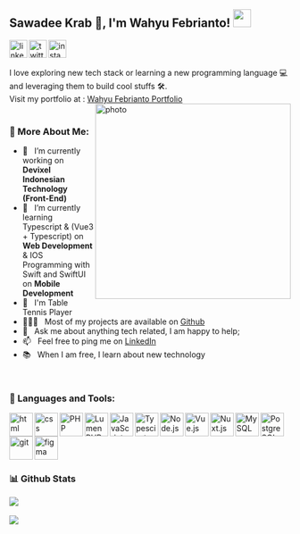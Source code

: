 ## Sawadee Krab 🙏, I'm Wahyu Febrianto! <img src="https://image.flaticon.com/icons/png/512/2151/2151329.png" width="32px"/>
<a href='https://www.linkedin.com/in/wahyufebrianto/'>
  <img align='left' alt="linkedin" src="https://image.flaticon.com/icons/png/512/1409/1409945.png" height='32px'/>
</a>
<a href='https://twitter.com/codingjune'>
  <img align='left' alt="twitter" src="https://image.flaticon.com/icons/png/512/1409/1409937.png" height='32px'/>
</a>
<a href='https://www.instagram.com/lexbrian_/'>
  <img alt="instagram" src="https://image.flaticon.com/icons/png/512/1409/1409946.png" height='32px'/>
</a>
<!-- <div>
  ***Icons made by <a href="https://www.freepik.com" title="Freepik">Freepik</a> from <a href="https://www.flaticon.com/" title="Flaticon">www.flaticon.com</a>***
</div> -->
<br>
<br>
I love exploring new tech stack or learning a new programming language 💻 and leveraging them to build cool stuffs 🛠️. 
<br>
Visit my portfolio at : <a href="https://wahyufebrianto.vercel.app/" target="_blank">Wahyu Febrianto Portfolio</a>
<br>

<img align="right" alt="photo" src="https://wahyufebrianto.vercel.app/_nuxt/img/photo.09824ed.png" height="350px"/>

<br>
  
### 🧐 More About Me:

- 🔭 &nbsp; I’m currently working on **Devixel Indonesian Technology (Front-End)**
- 🌱 &nbsp; I’m currently learning Typescript & (Vue3 + Typescript) on **Web Development** & IOS Programming with Swift and SwiftUI on **Mobile Development**
- 🏓 &nbsp; I'm Table Tennis Player 
- 👨🏻‍💻 &nbsp; Most of my projects are available on [Github](https://github.com/wahyufeb?tab=repositories)
- 💬 &nbsp; Ask me about anything tech related, I am happy to help;
- 📫 &nbsp; Feel free to ping me on [LinkedIn](https://www.linkedin.com/in/wahyufebrianto/)
- 📚 &nbsp; When I am free, I learn about new technology

<br>

### 🔨 Languages and Tools:
  <img align="left" src="https://image.flaticon.com/icons/png/512/1051/1051277.png" alt="html" height="42px"> 
  <img align="left" src="https://image.flaticon.com/icons/png/512/732/732190.png" alt="css" height="42px">
  <img align="left" alt="PHP" height ="42px" src="https://image.flaticon.com/icons/png/512/919/919830.png">
  <img align="left" alt="Lumen PHP" height ="42px" src="https://cdn.freebiesupply.com/logos/thumbs/2x/lumen-1-logo.png">
  <img align="left" alt="JavaScript" height ="42px"  src="https://raw.githubusercontent.com/rahul-jha98/github_readme_icons/main/language_and_tools/square/javascript/javascript.svg"> 
  <img align="left" alt="Typescirpt" height ="42px" src="https://raw.githubusercontent.com/rahul-jha98/github_readme_icons/main/language_and_tools/square/typescript/typescript.svg">
  <img align="left" alt="Node.js" height ="42px" src="https://raw.githubusercontent.com/rahul-jha98/github_readme_icons/main/language_and_tools/square/node/node.svg">
  <img align="left" alt="Vue.js" height ="42px" src="https://vuejs.org/images/logo.svg">
  <img align="left" alt="Nuxt.js" height ="42px" src="https://nuxtjs.org/logos/nuxt.svg">
  <img align="left" alt="MySQL" height ="42px" src="https://1000logos.net/wp-content/uploads/2020/08/MySQL-Logo.png">
  <img align="left" alt="PostgreSQL" height ="42px" src="https://upload.wikimedia.org/wikipedia/commons/thumb/2/29/Postgresql_elephant.svg/1200px-Postgresql_elephant.svg.png">
  <img src="https://raw.githubusercontent.com/rahul-jha98/github_readme_icons/main/language_and_tools/square/git-scm/git-scm.svg" align="left" alt="git" height='42px'/> 
  <img src="https://raw.githubusercontent.com/rahul-jha98/github_readme_icons/main/language_and_tools/square/figma/figma.svg" alt="figma" height='42px'/> 
  
<br>

### 📊 Github Stats
<a href="https://github.com/wahyufeb">
  <img src="https://github-readme-stats.vercel.app/api?username=wahyufeb&show_icons=true&theme=radical&include_all_commits=true&count_private=true&show_owner=true" />
</a>

<br>
<br>

<a href="https://github.com/wahyufeb">
  <img src="https://github-readme-stats.vercel.app/api/top-langs/?username=wahyufeb&layout=compact" />
</a>

<br>

<!-- Pinned repositories -->
<!-- [![Readme Card](https://github-readme-stats.vercel.app/api/pin/?username=anuraghazra&repo=github-readme-stats)](https://github.com/anuraghazra/github-readme-stats) -->
